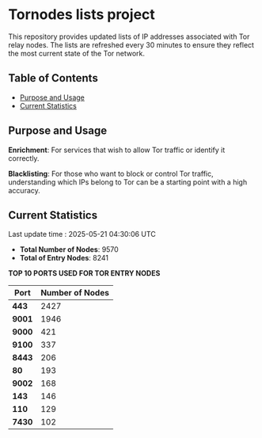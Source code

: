 # Tornodes lists project

This repository provides updated lists of IP addresses associated with Tor relay nodes. The lists are refreshed every 30 minutes to ensure they reflect the most current state of the Tor network.

## Table of Contents

- [Purpose and Usage](#purpose-and-usage)
- [Current Statistics](#current-statistics)


## Purpose and Usage

**Enrichment**: For services that wish to allow Tor traffic or identify it correctly.

**Blacklisting**: For those who want to block or control Tor traffic, understanding which IPs belong to Tor can be a starting point with a high accuracy.

## Current Statistics

Last update time : 2025-05-21 04:30:06 UTC

- **Total Number of Nodes**: 9570
- **Total of Entry Nodes**: 8241

**TOP 10 PORTS USED FOR TOR ENTRY NODES**

| **Port** | **Number of Nodes** |
|------|-----------------|
| **443**   | 2427  |
| **9001**   | 1946  |
| **9000**   | 421  |
| **9100**   | 337  |
| **8443**   | 206  |
| **80**   | 193  |
| **9002**   | 168  |
| **143**   | 146  |
| **110**   | 129  |
| **7430**   | 102  |

